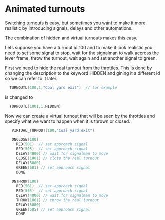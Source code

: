 # Animated turnouts 

Switching turnouts is easy, but sometimes you want to make it more realistic by introducing signals, delays and other automations.

The combination of hidden and virtual turnouts makes this easy.

Lets suppose you have a turnout id 100 and to make it look realistic you need to set some signal to stop, wait for the signalman to walk accross the lever frame, throw the turnout, wait again and set another signal to green. 

First we need to hide the real turnout from the throttles. This is done by changing the description to the keyword HIDDEN and gining it a different id so we can refer to it later.

```cpp
  TURNOUTL(100,1,"Coal yard exit")  // for example
```

  is changed to

```cpp
  TURNOUTL(1001,1,HIDDEN) 
```

  Now we can create a virtual turnout that will be seen by the throttles and specify what we want to happen when it is thrown or closed.

```cpp
   VIRTUAL_TURNOUT(100,"Coal yard exit")
   
   ONCLOSE(100)
     RED(501)  // set approach signal
     RED(505)  // set approach signal
     DELAY(4000) // wait for signalman to move
     CLOSE(1001) // close the real turnout 
     DELAY(5000)
     GREEN(501) // set approach signal
     DONE
   
   ONTHROW(100)
     RED(501)  // set approach signal
     RED(505)  // set approach signal
     DELAY(4000) // wait for signalman to move
     THROW(1001) // throw the real turnout 
     DELAY(5000)
     GREEN(505) // set approach signal
     DONE
```

